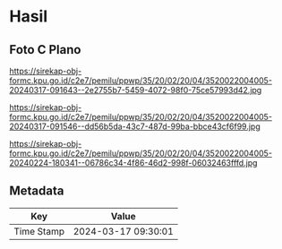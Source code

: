 # Hasil

## Foto C Plano

https://sirekap-obj-formc.kpu.go.id/c2e7/pemilu/ppwp/35/20/02/20/04/3520022004005-20240317-091643--2e2755b7-5459-4072-98f0-75ce57993d42.jpg

https://sirekap-obj-formc.kpu.go.id/c2e7/pemilu/ppwp/35/20/02/20/04/3520022004005-20240317-091546--dd56b5da-43c7-487d-99ba-bbce43cf6f99.jpg

https://sirekap-obj-formc.kpu.go.id/c2e7/pemilu/ppwp/35/20/02/20/04/3520022004005-20240224-180341--06786c34-4f86-46d2-998f-06032463fffd.jpg


## Metadata

| Key        | Value               |
| ---------- | ------------------- |
| Time Stamp | 2024-03-17 09:30:01 |



